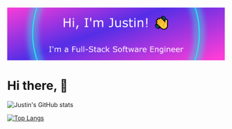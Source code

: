 ![Profile banner](./assets/images/profileBanner.png)

# Hi there, 👋

![Justin's GitHub stats](https://github-readme-stats.vercel.app/api?username=justindotmorris&show_icons=true&theme=tokyonight&count_private=true&hide_border=true)


[![Top Langs](https://github-readme-stats.vercel.app/api/top-langs/?username=justindotmorris&layout=compact&theme=tokyonights)](https://github.com/anuraghazra/github-readme-stats)


<!--
**JustinDotMorris/justindotmorris** is a ✨ _special_ ✨ repository because its `README.md` (this file) appears on your GitHub profile.

Here are some ideas to get you started:

- 🔭 I’m currently working on ...
- 🌱 I’m currently learning ...
- 👯 I’m looking to collaborate on ...
- 🤔 I’m looking for help with ...
- 💬 Ask me about ...
- 📫 How to reach me: ...
- 😄 Pronouns: ...
- ⚡ Fun fact: ...
-->

